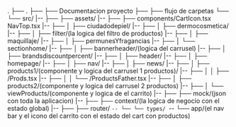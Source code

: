 .
├── .
├── ├── Documentacion proyecto
├── ├── flujo de carpetas
└── └── src/
|-- ├── ├── assets/
|-- ├── ├── components/CartIcon.tsx NavTop.tsx
|-- ├── │   ├── ciudadodepiel/
|-- ├── │   ├── dermocosmetica/
|-- ├── │   ├── filter/(la logica del filtro de productos)
|-- ├── │   ├── maquillaje/
|-- ├── │   ├── permunesYfragancias
|-- ├── │   └── sectionhome/
|-- ├── │       ├── bannerheader/(logica del carrusel)
|-- ├── │       ├── brandsdiscountpercent/
|-- ├── │       ├── header/
|-- ├── │       ├── homepage/
|-- ├── │       ├── nav/
|-- ├── │       ├── news/
|-- ├── │       ├── products1/(componente y logica del carrusel 1 productos)/
|-- ├── │       │   ├── /Prods.tsx
|-- ├── │       │   └── /ProductsFather.tsx
|-- ├── │       ├── products2/(componente y logica del carrusel 2 productos)
|-- ├── │       └── viewProducts/(componente y logica de el carrito)
|-- ├── ├── mock/(json con toda la aplicacion)
|-- ├── ├── context/(la logica de negocio con el estado global)
|-- ├── ├── router/
`-- └── └── types/
    `-- └── app/(el nav bar y el icono del carrito con el estado del cart con productos)